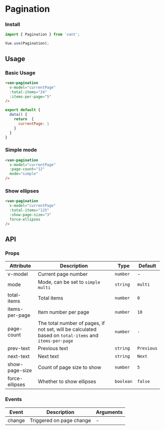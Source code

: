 # Pagination

### Install

``` javascript
import { Pagination } from 'vant';

Vue.use(Pagination);
```

## Usage

### Basic Usage

```html
<van-pagination 
  v-model="currentPage" 
  :total-items="24" 
  :items-per-page="5"
/>
```

```javascript
export default {
  data() {
    return  {
      currentPage: 1
    }
  }
}
```

### Simple mode

```html
<van-pagination 
  v-model="currentPage" 
  :page-count="12"
  mode="simple" 
/>
```

### Show ellipses

```html
<van-pagination 
  v-model="currentPage" 
  :total-items="125" 
  :show-page-size="3" 
  force-ellipses
/>
```

## API

### Props

| Attribute | Description | Type | Default |
|------|------|------|------|
| v-model | Current page number | `number` | - |
| mode | Mode, can be set to `simple` `multi` | `string` | `multi` |
| total-items | Total items | `number` | `0` |
| items-per-page | Item number per page | `number` | `10` |
| page-count | The total number of pages, if not set, will be calculated based on `total-items` and `items-per-page` | `number` | `-` |
| prev-text | Previous text | `string` | `Previous` |
| next-text | Next text | `string` | `Next` |
| show-page-size | Count of page size to show | `number` | `5` |
| force-ellipses | Whether to show ellipses | `boolean` | `false` |

### Events

| Event | Description | Arguments |
|------|------|------|
| change | Triggered on page change | - |
